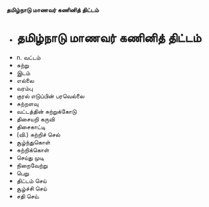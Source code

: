 **தமிழ்நாடு மாணவர் கணினித் திட்டம்**
- # தமிழ்நாடு மாணவர் கணினித் திட்டம்
- n. வட்டம்
- சுற்று
- இடம்
- எல்லை
- வரம்பு
- குரல் எடுப்பின் பரவெல்லை
- சுற்றளவு
- வட்டத்தின் சுற்றுக்கோடு
- திசையறி கருவி
- திசைகாட்டி
- (வி.) சுற்றிச் செல்
- சூழ்ந்துகொள்
- சுற்றிக்கொள்
- செய்து முடி
- நிறைவேற்று
- பெறு
- திட்டம் செய்
- சூழ்ச்சி செய்
- சதி செய்.

